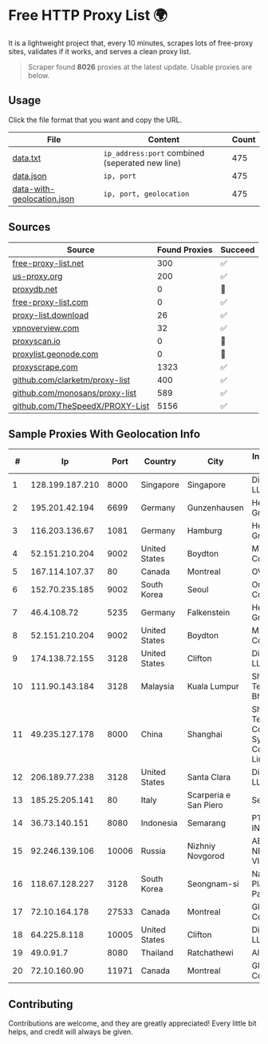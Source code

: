 
# Free HTTP Proxy List 🌍

It is a lightweight project that, every 10 minutes, scrapes lots of free-proxy sites, validates if it works, and serves a clean proxy list.


> Scraper found **8026** proxies at the latest update. Usable proxies are below.

## Usage

Click the file format that you want and copy the URL.


|File|Content|Count|
|----|-------|-----|
|[data.txt](https://raw.githubusercontent.com/themiralay/Proxy-List-World/master/data.txt)|`ip_address:port` combined (seperated new line)|475|
|[data.json](https://raw.githubusercontent.com/themiralay/Proxy-List-World/master/data.json)|`ip, port`|475|
|[data-with-geolocation.json](https://raw.githubusercontent.com/themiralay/Proxy-List-World/master/data-with-geolocation.json)|`ip, port, geolocation`|475|

## Sources

|Source|Found Proxies|Succeed|
|------|-------------|-------|
|[free-proxy-list.net](https://free-proxy-list.net)|300|✅|
|[us-proxy.org](https://www.us-proxy.org)|200|✅|
|[proxydb.net](http://proxydb.net)|0|🚫|
|[free-proxy-list.com](https://free-proxy-list.com/?page=&port=&type%5B%5D=http&type%5B%5D=https&up_time=0&search=Search)|0|✅|
|[proxy-list.download](https://www.proxy-list.download/HTTP)|26|✅|
|[vpnoverview.com](https://vpnoverview.com/privacy/anonymous-browsing/free-proxy-servers)|32|✅|
|[proxyscan.io](https://www.proxyscan.io)|0|🚫|
|[proxylist.geonode.com](https://proxylist.geonode.com/api/proxy-list?limit=300&page=1&sort_by=lastChecked&sort_type=desc&protocols=http,https)|0|🚫|
|[proxyscrape.com](https://api.proxyscrape.com/v2/?request=displayproxies&protocol=http&timeout=10000&country=all&ssl=all&anonymity=all)|1323|✅|
|[github.com/clarketm/proxy-list](https://raw.githubusercontent.com/clarketm/proxy-list/master/proxy-list-raw.txt)|400|✅|
|[github.com/monosans/proxy-list](https://raw.githubusercontent.com/monosans/proxy-list/main/proxies/http.txt)|589|✅|
|[github.com/TheSpeedX/PROXY-List](https://raw.githubusercontent.com/TheSpeedX/PROXY-List/master/http.txt)|5156|✅|


## Sample Proxies With Geolocation Info

|#|Ip|Port|Country|City|Internet Service Provider|
|-|--|----|-------|----|-------------------------|
|1|128.199.187.210|8000|Singapore|Singapore|DigitalOcean, LLC|
|2|195.201.42.194|6699|Germany|Gunzenhausen|Hetzner Online GmbH|
|3|116.203.136.67|1081|Germany|Hamburg|Hetzner Online GmbH|
|4|52.151.210.204|9002|United States|Boydton|Microsoft Corporation|
|5|167.114.107.37|80|Canada|Montreal|OVH SAS|
|6|152.70.235.185|9002|South Korea|Seoul|Oracle Corporation|
|7|46.4.108.72|5235|Germany|Falkenstein|Hetzner Online GmbH|
|8|52.151.210.204|9002|United States|Boydton|Microsoft Corporation|
|9|174.138.72.155|3128|United States|Clifton|DigitalOcean, LLC|
|10|111.90.143.184|3128|Malaysia|Kuala Lumpur|Shinjiru Technology Sdn Bhd|
|11|49.235.127.178|8000|China|Shanghai|Shenzhen Tencent Computer Systems Company Limited|
|12|206.189.77.238|3128|United States|Santa Clara|DigitalOcean, LLC|
|13|185.25.205.141|80|Italy|Scarperia e San Piero|Servereasy Italy|
|14|36.73.140.151|8080|Indonesia|Semarang|PT. TELKOM INDONESIA|
|15|92.246.139.106|10006|Russia|Nizhniy Novgorod|AEZA-NETWORK-VIENNA|
|16|118.67.128.227|3128|South Korea|Seongnam-si|Naver Business Platform Asia Pacific Pte. Ltd.|
|17|72.10.164.178|27533|Canada|Montreal|GloboTech Communications|
|18|64.225.8.118|10005|United States|Clifton|DigitalOcean, LLC|
|19|49.0.91.7|8080|Thailand|Ratchathewi|AIS-Fibre|
|20|72.10.160.90|11971|Canada|Montreal|GloboTech Communications|



## Contributing

Contributions are welcome, and they are greatly appreciated! Every
little bit helps, and credit will always be given.

